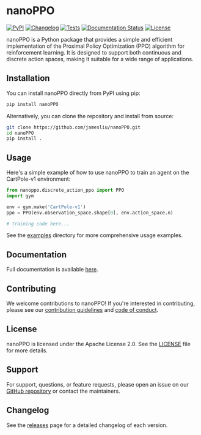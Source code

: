 # nanoPPO

[![PyPI](https://img.shields.io/pypi/v/nanoPPO.svg)](https://pypi.org/project/nanoPPO/)
[![Changelog](https://img.shields.io/github/v/release/jamesliu/nanoPPO?include_prereleases&label=changelog)](https://github.com/jamesliu/nanoPPO/releases)
[![Tests](https://github.com/jamesliu/nanoPPO/workflows/Test/badge.svg)](https://github.com/jamesliu/nanoPPO/actions?query=workflow%3ATest)
[![Documentation Status](https://readthedocs.org/projects/nanoPPO/badge/?version=stable)](http://nanoPPO.readthedocs.org/en/stable/?badge=stable)
[![License](https://img.shields.io/badge/license-Apache%202.0-blue.svg)](https://github.com/jamesliu/nanoPPO/blob/main/LICENSE)

nanoPPO is a Python package that provides a simple and efficient implementation of the Proximal Policy Optimization (PPO) algorithm for reinforcement learning. It is designed to support both continuous and discrete action spaces, making it suitable for a wide range of applications.

## Installation

You can install nanoPPO directly from PyPI using pip:

```bash
pip install nanoPPO
```

Alternatively, you can clone the repository and install from source:

```bash
git clone https://github.com/jamesliu/nanoPPO.git
cd nanoPPO
pip install .
```

## Usage

Here's a simple example of how to use nanoPPO to train an agent on the CartPole-v1 environment:

```python
from nanoppo.discrete_action_ppo import PPO
import gym

env = gym.make('CartPole-v1')
ppo = PPO(env.observation_space.shape[0], env.action_space.n)

# Training code here...
```

See the [examples](./examples) directory for more comprehensive usage examples.

## Documentation

Full documentation is available [here](https://nanoppo.readthedocs.io/en/latest/).

## Contributing

We welcome contributions to nanoPPO! If you're interested in contributing, please see our [contribution guidelines](./CONTRIBUTING.md) and [code of conduct](./CODE_OF_CONDUCT.md).

## License

nanoPPO is licensed under the Apache License 2.0. See the [LICENSE](./LICENSE) file for more details.

## Support

For support, questions, or feature requests, please open an issue on our [GitHub repository](https://github.com/jamesliu/nanoPPO/issues) or contact the maintainers.

## Changelog

See the [releases](https://github.com/jamesliu/nanoPPO/releases) page for a detailed changelog of each version.

